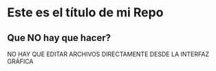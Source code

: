 # Este es el título de mi Repo

## Que NO hay que hacer?

NO HAY QUE EDITAR ARCHIVOS DIRECTAMENTE DESDE LA INTERFAZ GRÁFICA

